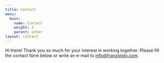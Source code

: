 ```yaml
---
title: Contact
menu:
  main:
    name: Contact
    weight: 2
    parent: other
layout: contact
---
```

Hi there! Thank you so much for your interest in working together. Please fill the contact form below or write an e-mail to [info@franzpisto.com](<mailto: info@franzpisto.com>).
